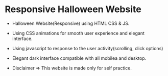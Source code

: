 # Responsive Halloween Website

- Halloween Website(Responsive) using HTML CSS & JS.
- Using CSS animations for smooth user experience and elegant interface.
- Using javascript to response to the user activity(scrolling, click options)
- Elegant dark interface compatible with all mobilea and desktop.

- Disclaimer => This website is made only for self practice.
